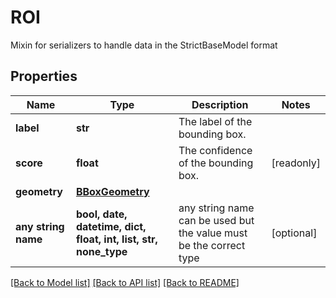 # ROI

Mixin for serializers to handle data in the StrictBaseModel format

## Properties
Name | Type | Description | Notes
------------ | ------------- | ------------- | -------------
**label** | **str** | The label of the bounding box. | 
**score** | **float** | The confidence of the bounding box. | [readonly] 
**geometry** | [**BBoxGeometry**](BBoxGeometry.md) |  | 
**any string name** | **bool, date, datetime, dict, float, int, list, str, none_type** | any string name can be used but the value must be the correct type | [optional]

[[Back to Model list]](../README.md#documentation-for-models) [[Back to API list]](../README.md#documentation-for-api-endpoints) [[Back to README]](../README.md)


